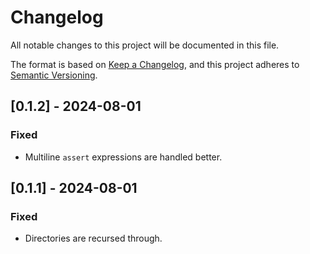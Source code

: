 # Changelog

All notable changes to this project will be documented in this file.

The format is based on [Keep a Changelog](https://keepachangelog.com/en/1.1.0/),
and this project adheres to [Semantic Versioning](https://semver.org/spec/v2.0.0.html).

## [0.1.2] - 2024-08-01

### Fixed

- Multiline `assert` expressions are handled better.

## [0.1.1] - 2024-08-01

### Fixed

- Directories are recursed through.
